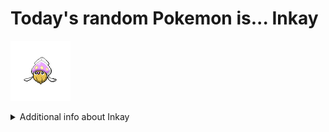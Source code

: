 # Today's random Pokemon is... Inkay

![Inkay shiny sprite](https://raw.githubusercontent.com/PokeAPI/sprites/master/sprites/pokemon/shiny/686.png)

<details>
<summary>Additional info about Inkay</summary>

| srpite type | image |
|------|------|
| back_default | ![Inkay back_default sprite](https://raw.githubusercontent.com/PokeAPI/sprites/master/sprites/pokemon/back/686.png) |
| back_shiny | ![Inkay back_shiny sprite](https://raw.githubusercontent.com/PokeAPI/sprites/master/sprites/pokemon/back/shiny/686.png) |
| front_default | ![Inkay front_default sprite](https://raw.githubusercontent.com/PokeAPI/sprites/master/sprites/pokemon/686.png) | </details>